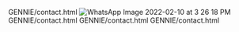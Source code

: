 GENNIE/contact.html
![WhatsApp Image 2022-02-10 at 3 26 18 PM](https://user-images.githubusercontent.com/100164278/156892439-5af161fd-6beb-4b0e-8d12-eeebb43b9500.jpeg)
GENNIE/contact.html
GENNIE/contact.html
GENNIE/contact.html
